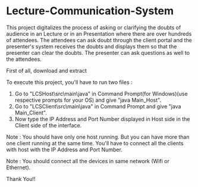 # Lecture-Communication-System

This project digitalizes the process of asking or clarifying the doubts of audience in an Lecture or in an Presentation where there are over hundreds of attendees. The attendees can ask doubt through the client portal and the presenter's system receives the doubts and displays them so that the presenter can clear the doubts. The presenter can ask questions as well to the attendees.


First of all, download and extract

To execute this project, you'll have to run two files :

1) Go to "LCSHost\src\main\java" in Command Prompt(for Windows)(use respective prompts for your OS) and give "java Main_Host".
2) Go to "LCSClient\src\main\java" in Command Prompt and give "java Main_Client". 
3) Now type the IP Address and Port Number displayed in Host side in the Client side of the interface.

Note : You should have only one host running. But you can have more than one client running at the same time. You'll have to connect all the clients with host with the IP Address and Port Number.

Note : You should connect all the devices in same network (Wifi or Ethernet).

Thank You!!
